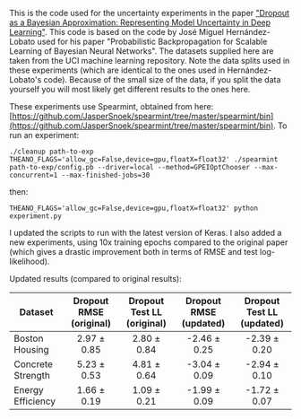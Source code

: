 This is the code used for the uncertainty experiments in the paper ["Dropout as a Bayesian Approximation: Representing Model Uncertainty in Deep Learning"](http://mlg.eng.cam.ac.uk/yarin/publications.html#Gal2015Dropout). This code is based on the code by José Miguel Hernández-Lobato used for his paper "Probabilistic Backpropagation for Scalable Learning of Bayesian Neural Networks". The datasets supplied here are taken from the UCI machine learning repository. Note the data splits used in these experiments (which are identical to the ones used in Hernández-Lobato's code). Because of the small size of the data, if you split the data yourself you will most likely get different results to the ones here.

These experiments use Spearmint, obtained from here: [https://github.com/JasperSnoek/spearmint/tree/master/spearmint/bin](https://github.com/JasperSnoek/spearmint/tree/master/spearmint/bin).
To run an experiment:

```
./cleanup path-to-exp
THEANO_FLAGS='allow_gc=False,device=gpu,floatX=float32' ./spearmint path-to-exp/config.pb --driver=local --method=GPEIOptChooser --max-concurrent=1 --max-finished-jobs=30
```
then:
```
THEANO_FLAGS='allow_gc=False,device=gpu,floatX=float32' python experiment.py
```

I updated the scripts to run with the latest version of Keras. I also added a new experiments, using 10x training epochs compared to the original paper (which gives a drastic improvement both in terms of RMSE and test log-likelihood).

Updated results (compared to original results):

**Dataset** | Dropout RMSE (original) | Dropout Test LL (original) | Dropout RMSE (updated) | Dropout Test LL (updated)
--- | :---: | :---: | :---: | :---:
Boston Housing      | 2.97 ± 0.85 | 2.80 ± 0.84 | -2.46 ± 0.25 | -2.39 ± 0.20
Concrete Strength   | 5.23 ± 0.53 | 4.81 ± 0.64 | -3.04 ± 0.09 | -2.94 ± 0.10
Energy Efficiency   | 1.66 ± 0.19 | 1.09 ± 0.21 | -1.99 ± 0.09 | -1.72 ± 0.07
